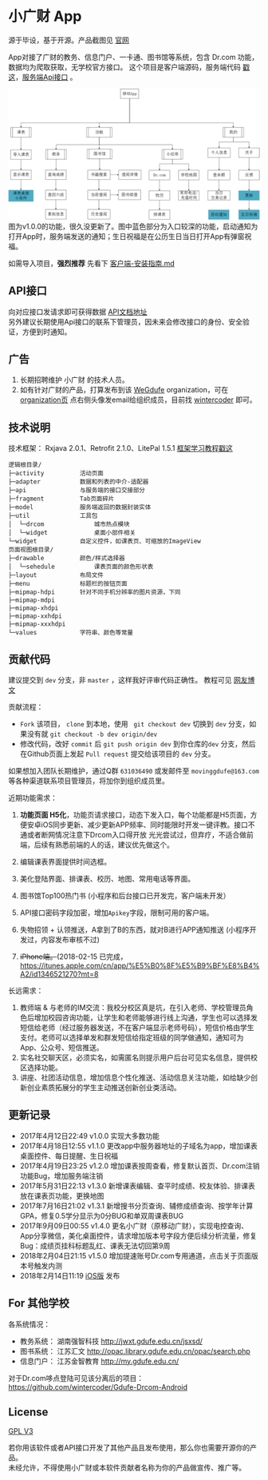# 小广财 App
源于毕设，基于开源。产品截图见 [官网](http://www.wegdufe.com/)

App对接了广财的教务、信息门户、一卡通、图书馆等系统，包含 Dr.com 功能，数据均为爬取获取，无学校官方接口。
这个项目是客户端源码，服务端代码 [戳这](https://github.com/WeGdufe/SmallGdufe-Server)，[服务端Api接口](http://www.wegdufe.com/apidoc/)  。

![](readme/function.png)
图为v1.0.0的功能，很久没更新了。图中蓝色部分为入口较深的功能，启动通知为打开App时，服务端发送的通知；生日祝福是在公历生日当日打开App有弹窗祝福。

如需导入项目，**强烈推荐**  先看下 [客户端-安装指南.md ](%E5%AE%A2%E6%88%B7%E7%AB%AF-%E5%AE%89%E8%A3%85%E6%8C%87%E5%8D%97.md)  

## API接口
向对应接口发请求即可获得数据  [API文档地址](http://www.wegdufe.com/apidoc/)  
另外建议长期使用Api接口的联系下管理员，因未来会修改接口的身份、安全验证，方便到时通知。

## 广告
1. 长期招聘维护 小广财 的技术人员。
2. 如有针对广财的产品，打算发布到该 [WeGdufe](https://github.com/WeGdufe/) organization，可在 [organization页](https://github.com/WeGdufe) 点右侧头像发email给组织成员，目前找 [wintercoder](https://github.com/wintercoder) 即可。


## 技术说明
技术框架： Rxjava 2.0.1、Retrofit 2.1.0、LitePal 1.5.1 [框架学习教程戳这](学习教程.txt)

	逻辑根目录/
	├─activity          活动页面
	├─adapter           数据和列表的中介-适配器
	├─api               与服务端的接口交接部分
	├─fragment          Tab页面碎片
	├─model             服务端返回的数据封装实体
	├─util              工具包
	│  └─drcom              城市热点模块
	│  └─widget             桌面小部件相关
	└─widget            自定义控件，如课表页、可缩放的ImageView
	页面视图根目录/
	├─drawable          颜色/样式选择器
	│  └─sehedule           课表页面的颜色形状表
	├─layout            布局文件
	├─menu              标题栏的按钮页面
	├─mipmap-hdpi       针对不同手机分辨率的图片资源，下同
	├─mipmap-mdpi
	├─mipmap-xhdpi
	├─mipmap-xxhdpi
	├─mipmap-xxxhdpi
	└─values            字符串、颜色等常量


## 贡献代码
建议提交到 `dev` 分支，非 `master` ，这样我好评审代码正确性。 教程可见 [网友博文](http://www.cnblogs.com/schaepher/p/4933873.html)

贡献流程：

- `Fork`  该项目， `clone` 到本地，使用  ` git checkout dev`  切换到 `dev` 分支，如果没有就 `git checkout -b dev origin/dev` 
- 修改代码，改好 `commit` 后 `git push origin dev`  到你仓库的`dev` 分支，然后在Github页面上发起 `Pull request`  提交给该项目的 `dev` 分支。

如果想加入团队长期维护，通过Q群 `631036490` 或发邮件至 `movinggdufe@163.com` 等各种渠道联系项目管理员，将加你到组织成员里。  

近期功能需求：  
1. **功能页面 H5化**，功能页请求接口，动态下发入口，每个功能都是H5页面，方便安卓iOS同步更新、减少更新APP频率、同时能限时开发一键评教。接口不通或者断网情况注意下Drcom入口得开放
光光尝试过，但弃疗，不适合做前端，后续有熟悉前端的人的话，建议优先做这个。

1. 编辑课表界面提供时间选框。
1. 美化登陆界面、排课表、校历、地图、常用电话等界面。 
1. 图书馆Top100热门书 (小程序和后台接口已开发完，客户端未开发）
1. API接口密码字段加密，增加`Apikey`字段，限制可用的客户端。
1. 失物招领 + 认领推送，A拿到了B的东西，就对B进行APP通知推送 (小程序开发过，内容发布审核不过)   
1. ~~iPhone端。~~(2018-02-15 已完成，https://itunes.apple.com/cn/app/%E5%B0%8F%E5%B9%BF%E8%B4%A2/id1346521270?mt=8 

长远需求：  
1. 教师端 & 与老师的IM交流：我校分校区真是坑，在引入老师、学校管理员角色后增加校园咨询功能，让学生和老师能够进行线上沟通，学生也可以选择发短信给老师（经过服务器发送，不在客户端显示老师号码），短信价格由学生支付。老师可以选择单发和群发短信给指定班级的同学做通知，通知可为App、公众号、短信推送。 
1. 实名社交聊天区，必须实名，如需匿名则提示用户后台可见实名信息，提供校区选择功能。 
1. 讲座、社团活动信息，增加信息个性化推送、活动信息关注功能，如给缺少创新创业素质拓展分的学生主动推送创新创业类活动。

## 更新记录

- 2017年4月12日22:49 v1.0.0 实现大多数功能  
- 2017年4月18日12:55 v1.1.0 更改app中服务器地址的子域名为app，增加课表桌面控件、每日提醒、生日祝福  
- 2017年4月19日23:25 v1.2.0 增加课表按周查看，修复默认首页、Dr.com注销功能Bug，增加服务端注销  
- 2017年5月31日22:13 v1.3.0 新增课表编辑、查平时成绩、校友体验、排课表放在课表页功能，更换地图  
- 2017年7月16日21:02 v1.3.1 新增搜书分页查询、辅修成绩查询、按学年计算GPA，修复0.5学分显示为0分BUG和单双周课表BUG
- 2017年9月09日00:55 v1.4.0 更名小广财（原移动广财），实现电控查询、App分享微信，美化桌面控件，请求增加版本号字段方便后续分析流量，修复Bug：成绩页挂科标题乱红、课表无法切回第9周
- 2018年2月04日21:15 v1.5.0 增加提速账号Dr.com专用通道，点击关于页面版本号触发内测
- 2018年2月14日11:19 [iOS版](https://itunes.apple.com/cn/app/%E5%B0%8F%E5%B9%BF%E8%B4%A2/id1346521270?mt=8) 发布

## For 其他学校

各系统情况：  
- 教务系统： 湖南强智科技 http://jwxt.gdufe.edu.cn/jsxsd/    
- 图书系统：  江苏汇文 http://opac.library.gdufe.edu.cn/opac/search.php  
- 信息门户： 江苏金智教育 http://my.gdufe.edu.cn/  

对于Dr.com哆点登陆可见该分离后的项目：https://github.com/wintercoder/Gdufe-Drcom-Android

## License
[GPL V3](LICENSE)  

若你用该软件或者API接口开发了其他产品且发布使用，那么你也需要开源你的产品。  
未经允许，不得使用小广财或本软件贡献者名称为你的产品做宣传、推广等。 
